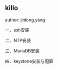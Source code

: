 killo
--------------------
author: jinlong.yang


一、ssh安装


二、NTP安装


三、MariaDB安装


四、keystone安装与配置
